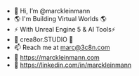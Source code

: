 - 👋 Hi, I’m @marckleinmann
- 🌎 I'm Building Virtual Worlds 🌎
- ⚡ With Unreal Engine 5 & AI Tools⚡
- 🚀 crea8or.STUDIO 🚀
- 📫 Reach me at marc@3c8n.com
- 🔗 https://marckleinmann.com
- 🔗 https://linkedin.com/in/marckleinmann
<!---
marckleinmann/marckleinmann is a ✨ special ✨ repository because its `README.md` (this file) appears on your GitHub profile.
You can click the Preview link to take a look at your changes.
--->
